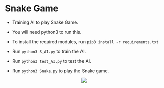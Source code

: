 # Snake Game

- Training AI to play Snake Game.

- You will need python3 to run this.

- To install the required modules, run `pip3 install -r requirements.txt`

- Run `python3 S_AI.py` to train the AI.

- Run `python3 test_AI.py` to test the AI.

- Run `python3 Snake.py` to play the Snake game.

<p align="center">
<image src="assets/SR.gif"/>
</p>
